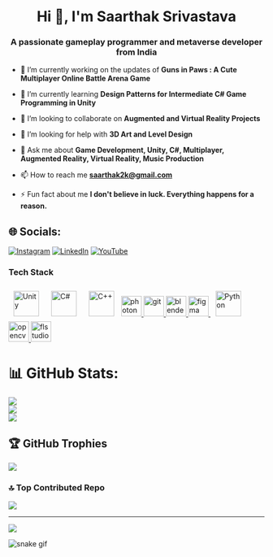 <h1 align="center">Hi 👋, I'm Saarthak Srivastava</h1>
<h3 align="center">A passionate gameplay programmer and metaverse developer from India</h3>

- 🔭 I’m currently working on the updates of **Guns in Paws : A Cute Multiplayer Online Battle Arena Game**

- 🌱 I’m currently learning **Design Patterns for Intermediate C# Game Programming in Unity**

- 👯 I’m looking to collaborate on **Augmented and Virtual Reality Projects**

- 🤝 I’m looking for help with **3D Art and Level Design**

- 💬 Ask me about **Game Development, Unity, C#, Multiplayer, Augmented Reality, Virtual Reality, Music Production**

- 📫 How to reach me **saarthak2k@gmail.com**

- ⚡ Fun fact about me **I don't believe in luck. Everything happens for a reason.**

## 🌐 Socials:
[![Instagram](https://img.shields.io/badge/Instagram-%23E4405F.svg?logo=Instagram&logoColor=white)](https://instagram.com/saarthakofficial) [![LinkedIn](https://img.shields.io/badge/LinkedIn-%230077B5.svg?logo=linkedin&logoColor=white)](https://linkedin.com/in/saarthak-srivastava) [![YouTube](https://img.shields.io/badge/YouTube-%23FF0000.svg?logo=YouTube&logoColor=white)](https://youtube.com/@SaarthakSrivastava) 

<h3 align="left">Tech Stack</h3>
<p align="left">
<a href="https://unity.com/" target="_blank"><img style="margin: 10px" src="https://profilinator.rishav.dev/skills-assets/unity.png" alt="Unity" height="50" /></a>  
<a href="https://docs.microsoft.com/en-us/dotnet/csharp/" target="_blank"><img style="margin: 10px" src="https://profilinator.rishav.dev/skills-assets/csharp-original.svg" alt="C#" height="50" /></a>
<a href="https://www.cplusplus.com/" target="_blank"><img style="margin: 10px" src="https://profilinator.rishav.dev/skills-assets/cplusplus-original.svg" alt="C++" height="50" /></a> 
<a href="https://www.photonengine.com/" target="_blank" rel="noreferrer"> <img src="https://pbs.twimg.com/profile_images/956512664729071617/FNdOzif4_400x400.jpg" alt="photon" width="40" height="40"/> </a>
<a href="https://git-scm.com/" target="_blank" rel="noreferrer"> <img src="https://upload.wikimedia.org/wikipedia/commons/3/3f/Git_icon.svg" alt="git" width="40" height="40"/> </a>
<a href="https://www.blender.org/" target="_blank" rel="noreferrer"> <img src="https://download.blender.org/branding/community/blender_community_badge_white.svg" alt="blender" width="40" height="40"/> </a>
<a href="https://www.figma.com/" target="_blank" rel="noreferrer"> <img src="https://www.vectorlogo.zone/logos/figma/figma-icon.svg" alt="figma" width="40" height="40"/> </a>
<a href="https://www.python.org/" target="_blank"><img style="margin: 10px" src="https://profilinator.rishav.dev/skills-assets/python-original.svg" alt="Python" height="50" /></a>  
<a href="https://opencv.org/" target="_blank" rel="noreferrer"> <img src="https://www.vectorlogo.zone/logos/opencv/opencv-icon.svg" alt="opencv" width="40" height="40"/> </a>
<a href="https://www.image-line.com/" target="_blank" rel="noreferrer"> <img src="https://downloads.image-line.com/Press/FLStudio20_MasterIcon.png?_ga=2.160463739.755869812.1699458244-696582352.1699458239" alt="flstudio" width="40" height="40"/> </a>

</p>

# 📊 GitHub Stats:
![](https://github-readme-stats.vercel.app/api?username=saarthakofficial&theme=dark&hide_border=false&include_all_commits=false&count_private=false)<br/>
![](https://github-readme-streak-stats.herokuapp.com/?user=saarthakofficial&theme=dark&hide_border=false)<br/>
![](https://github-readme-stats.vercel.app/api/top-langs/?username=saarthakofficial&theme=dark&hide_border=false&include_all_commits=false&count_private=false&layout=compact)

## 🏆 GitHub Trophies
![](https://github-profile-trophy.vercel.app/?username=saarthakofficial&theme=radical&no-frame=false&no-bg=true&margin-w=4)

### 🔝 Top Contributed Repo
![](https://github-contributor-stats.vercel.app/api?username=saarthakofficial&limit=5&theme=dark&combine_all_yearly_contributions=true)

---
[![](https://visitcount.itsvg.in/api?id=saarthakofficial&icon=0&color=5)](https://visitcount.itsvg.in)

![snake gif](https://github.com/saarthakofficial/saarthakofficial/blob/output/github-contribution-grid-snake.gif)
